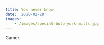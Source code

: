 ```yaml
---
title: You never know
date: '2020-02-28'
images:
    - /images/special-bulb-york-mills.jpg
---
```


Gamer.

